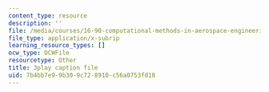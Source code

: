 ```yaml
---
content_type: resource
description: ''
file: /media/courses/16-90-computational-methods-in-aerospace-engineering-spring-2014/7b4bb7e99b309c728910c56a0753fd18_A-qap-PTmgo.srt
file_type: application/x-subrip
learning_resource_types: []
ocw_type: OCWFile
resourcetype: Other
title: 3play caption file
uid: 7b4bb7e9-9b30-9c72-8910-c56a0753fd18
---
```

